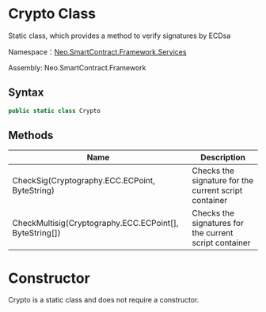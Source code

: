 # Crypto Class

Static class, which provides a method to verify signatures by ECDsa

Namespace：[Neo.SmartContract.Framework.Services](../services.md)

Assembly: Neo.SmartContract.Framework

## Syntax

```cs
public static class Crypto
```

## Methods

| Name                                   | Description   |
| ---------------------------------------- | --------------- |
| CheckSig(Cryptography.ECC.ECPoint, ByteString)          | Checks the signature for the current script container |
| CheckMultisig(Cryptography.ECC.ECPoint[], ByteString[]) | Checks the signatures for the current script container |

# Constructor

Crypto is a static class and does not require a constructor.
